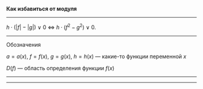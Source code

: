 **Как избавиться от модуля**

--- ---

$h \cdot ( |f| - |g| ) \ \vee \ 0$     $\Longleftrightarrow$     $h \cdot \left( f^2 - g^2 \right) \ \vee \ 0.$

--- ---
Обозначения

$a = a(x)$, $f = f(x)$, $g = g(x)$, $h = h(x)$ — какие-то функции переменной $x$

$D(f)$ — область определения функции $f(x)$

--- ---
--- ---
